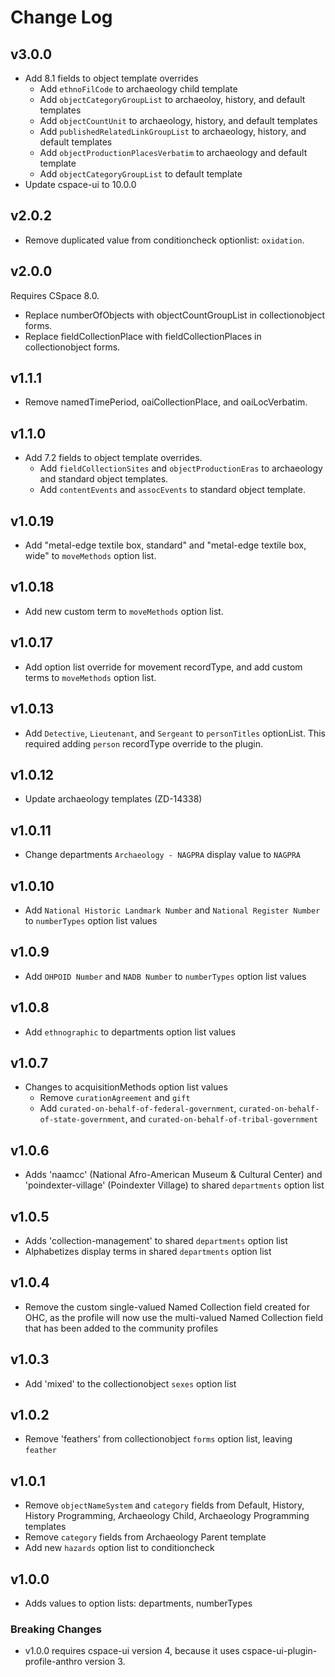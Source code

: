 # Change Log

## v3.0.0

- Add 8.1 fields to object template overrides
  - Add `ethnoFilCode` to archaeology child template
  - Add `objectCategoryGroupList` to archaeoloy, history, and default templates
  - Add `objectCountUnit` to archaeology, history, and default templates
  - Add `publishedRelatedLinkGroupList` to archaeology, history, and default templates
  - Add `objectProductionPlacesVerbatim` to archaeology and default template
  - Add `objectCategoryGroupList` to default template
- Update cspace-ui to 10.0.0

## v2.0.2

- Remove duplicated value from conditioncheck optionlist: `oxidation`.

## v2.0.0

Requires CSpace 8.0.

- Replace numberOfObjects with objectCountGroupList in collectionobject forms.
- Replace fieldCollectionPlace with fieldCollectionPlaces in collectionobject forms.

## v1.1.1

- Remove namedTimePeriod, oaiCollectionPlace, and oaiLocVerbatim.

## v1.1.0

- Add 7.2 fields to object template overrides.
  - Add `fieldCollectionSites` and `objectProductionEras` to archaeology and standard object templates.
  - Add `contentEvents` and `assocEvents` to standard object template.

## v1.0.19

- Add "metal-edge textile box, standard" and "metal-edge textile box, wide"  to `moveMethods` option list.

## v1.0.18

- Add new custom term to `moveMethods` option list.

## v1.0.17

- Add option list override for movement recordType, and add custom terms to `moveMethods` option list.

## v1.0.13

- Add `Detective`, `Lieutenant`, and `Sergeant` to `personTitles` optionList. This required adding `person` recordType override to the plugin.

## v1.0.12

- Update archaeology templates (ZD-14338)

## v1.0.11

- Change departments `Archaeology - NAGPRA` display value to `NAGPRA`
## v1.0.10

- Add `National Historic Landmark Number` and `National Register Number` to `numberTypes` option list values

## v1.0.9

- Add `OHPOID Number` and `NADB Number` to `numberTypes` option list values

## v1.0.8

- Add `ethnographic` to departments option list values

## v1.0.7

- Changes to acquisitionMethods option list values
  - Remove `curationAgreement` and `gift`
  - Add `curated-on-behalf-of-federal-government`, `curated-on-behalf-of-state-government`, and `curated-on-behalf-of-tribal-government`

## v1.0.6

- Adds 'naamcc' (National Afro-American Museum & Cultural Center) and 'poindexter-village' (Poindexter Village) to shared `departments` option list

## v1.0.5

- Adds 'collection-management' to shared `departments` option list
- Alphabetizes display terms in shared `departments` option list

## v1.0.4

- Remove the custom single-valued Named Collection field created for OHC, as the profile will now use the multi-valued Named Collection field that has been added to the community profiles

## v1.0.3

- Add 'mixed' to the collectionobject `sexes` option list

## v1.0.2

- Remove 'feathers' from collectionobject `forms` option list, leaving `feather`

## v1.0.1

- Remove `objectNameSystem` and `category` fields from  Default, History, History Programming, Archaeology Child, Archaeology Programming templates
- Remove `category` fields from Archaeology Parent template
- Add new `hazards` option list to conditioncheck

## v1.0.0

- Adds values to option lists: departments, numberTypes

### Breaking Changes

- v1.0.0 requires cspace-ui version 4, because it uses cspace-ui-plugin-profile-anthro version 3.
